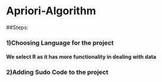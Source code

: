 # Apriori-Algorithm
##Steps:
### 1)Choosing Language for the project
#### We select R as it has more functionality in dealing with data
### 2)Adding Sudo Code to the project
